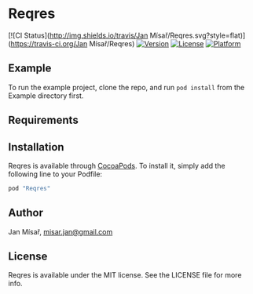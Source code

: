 # Reqres

[![CI Status](http://img.shields.io/travis/Jan Mísař/Reqres.svg?style=flat)](https://travis-ci.org/Jan Mísař/Reqres)
[![Version](https://img.shields.io/cocoapods/v/Reqres.svg?style=flat)](http://cocoapods.org/pods/Reqres)
[![License](https://img.shields.io/cocoapods/l/Reqres.svg?style=flat)](http://cocoapods.org/pods/Reqres)
[![Platform](https://img.shields.io/cocoapods/p/Reqres.svg?style=flat)](http://cocoapods.org/pods/Reqres)

## Example

To run the example project, clone the repo, and run `pod install` from the Example directory first.

## Requirements

## Installation

Reqres is available through [CocoaPods](http://cocoapods.org). To install
it, simply add the following line to your Podfile:

```ruby
pod "Reqres"
```

## Author

Jan Mísař, misar.jan@gmail.com

## License

Reqres is available under the MIT license. See the LICENSE file for more info.

